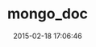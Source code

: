 ---
layout: post
title:  "mongo_doc"
repo:   "leshill/mongodoc"
date:   2015-02-18 17:06:46
gemurl: http://github.com/leshill/mongodoc
---